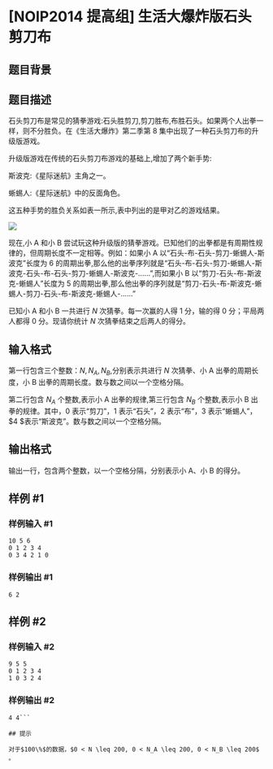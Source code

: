 # [NOIP2014 提高组] 生活大爆炸版石头剪刀布

## 题目背景



## 题目描述

石头剪刀布是常见的猜拳游戏:石头胜剪刀,剪刀胜布,布胜石头。如果两个人出拳一样，则不分胜负。在《生活大爆炸》第二季第 8 集中出现了一种石头剪刀布的升级版游戏。

升级版游戏在传统的石头剪刀布游戏的基础上,增加了两个新手势:

斯波克:《星际迷航》主角之一。

蜥蜴人:《星际迷航》中的反面角色。

这五种手势的胜负关系如表一所示,表中列出的是甲对乙的游戏结果。

![](https://cdn.luogu.com.cn/upload/pic/1346.png)

现在,小 A 和小 B 尝试玩这种升级版的猜拳游戏。已知他们的出拳都是有周期性规律的，但周期长度不一定相等。例如：如果小 A 以“石头-布-石头-剪刀-蜥蜴人-斯波克”长度为 $6$ 的周期出拳,那么他的出拳序列就是“石头-布-石头-剪刀-蜥蜴人-斯波克-石头-布-石头-剪刀-蜥蜴人-斯波克-......”,而如果小 B 以“剪刀-石头-布-斯波克-蜥蜴人”长度为 $5$ 的周期出拳,那么他出拳的序列就是“剪刀-石头-布-斯波克-蜥蜴人-剪刀-石头-布-斯波克-蜥蜴人-......”

已知小 A 和小 B 一共进行 $N$ 次猜拳。每一次赢的人得 $1$ 分，输的得 $0$ 分；平局两人都得 $0$ 分。现请你统计 $N$ 次猜拳结束之后两人的得分。

## 输入格式

第一行包含三个整数：$N,N_A,N_B$,分别表示共进行 $N$ 次猜拳、小 A 出拳的周期长度，小 B 出拳的周期长度。数与数之间以一个空格分隔。

第二行包含 $N_A$ 个整数,表示小 A 出拳的规律,第三行包含 $N_B$ 个整数,表示小 B 出拳的规律。其中，$0$ 表示“剪刀”，$1$ 表示“石头”，$2$ 表示“布”，$3$ 表示“蜥蜴人”，$4 $表示“斯波克”。数与数之间以一个空格分隔。

## 输出格式

输出一行，包含两个整数，以一个空格分隔，分别表示小 A、小 B 的得分。

## 样例 #1

### 样例输入 #1
```
10 5 6
0 1 2 3 4
0 3 4 2 1 0
```

### 样例输出 #1

```
6 2
```

## 样例 #2

### 样例输入 #2
```
9 5 5
0 1 2 3 4
1 0 3 2 4
```

### 样例输出 #2

```
4 4```

## 提示

对于$100\%$的数据，$0 < N \leq 200, 0 < N_A \leq 200, 0 < N_B \leq 200$ 。

